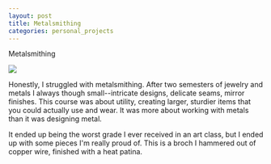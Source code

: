 ```yaml
---
layout: post
title: Metalsmithing
categories: personal_projects
---
```


Metalsmithing

![](https://36.media.tumblr.com/6496dc0721bde1e56e6f64dac0bc7af5/tumblr_nsh823Vstf1rloozgo1_540.jpg)

Honestly, I struggled with metalsmithing. After two semesters of jewelry and metals I always though small--intricate designs, delicate seams, mirror finishes. This course was about utility, creating larger, sturdier items that you could actually use and wear. It was more about working with metals than it was designing metal. 

It ended up being the worst grade I ever received in an art class, but I ended up with some pieces I'm really proud of. This is a broch I hammered out of copper wire, finished with a heat patina.
